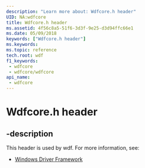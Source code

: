 ```yaml
---
description: "Learn more about: Wdfcore.h header"
UID: NA:wdfcore
title: Wdfcore.h header
ms.assetid: 4f56c8a5-51f6-3d3f-9e25-d3d94ffc66e1
ms.date: 05/09/2018
keywords: ["Wdfcore.h header"]
ms.keywords: 
ms.topic: reference
tech.root: wdf
f1_keywords:
 - wdfcore
 - wdfcore/wdfcore
api_name:
 - wdfcore
---
```


# Wdfcore.h header


## -description

This header is used by wdf. For more information, see:

- [Windows Driver Framework](../_wdf/index.md)

